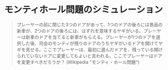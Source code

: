 # モンティホール問題のシミュレーション

> プレーヤーの前に閉じた3つのドアがあって、1つのドアの後ろには景品の新車が、2つのドアの後ろには、はずれを意味するヤギがいる。プレーヤーは新車のドアを当てると新車がもらえる。プレーヤーが1つのドアを選択した後、司会のモンティが残りのドアのうちヤギがいるドアを開けてヤギを見せる。ここでプレーヤーは、最初に選んだドアを、残っている開けられていないドアに変更してもよいと言われる。ここでプレーヤーはドアを変更すべきだろうか？ (Wikipedia "モンティ・ホール問題")